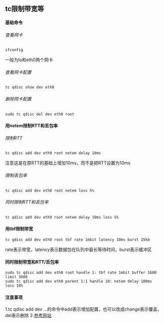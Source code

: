 ## tc限制带宽等
#### 基础命令
###### 查看网卡
```
ifconfig
```
一般为lo和eth0两个网卡
###### 查看网卡配置
```
tc qdisc show dev eth0
```
###### 删除网卡配置
```
sudo tc qdisc del dev eth0 root
```
#### 用netem限制RTT和丢包率
###### 限制RTT
```
tc qdisc add dev eth0 root netem delay 10ms
```
注意这是在原RTT的基础上增加10ms，而不是把RTT设置为10ms
###### 限制丢包率
```
tc qdisc add dev eth0 root netem loss 5%
```
###### 同时限制RTT和丢包率
```
tc qdisc add dev eth0 root netem delay 10ms loss 5%
```
#### 用tbf限制带宽
```
tc qdisc add dev eth0 root tbf rate 1mbit latency 10ms burst 15kb
```
rate表示带宽，latency表示数据包在队列中最长等待时间，burst表示缓冲区
#### 同时限制带宽和RTT/丢包率
```
sudo tc qdisc add dev eth0 root handle 1: tbf rate 1mbit buffer 1600 limit 3000
sudo tc qdisc add dev eth0 parent 1:1 handle 10: netem delay 100ms loss 10%
```
#### 注意事项
1.tc qdisc add dev ...的命令中add表示增加配置，也可以改成change表示覆盖，del表示删除
2.[参考网站](https://plantegg.github.io/2016/08/24/Linux%20tc%20qdisc%E7%9A%84%E4%BD%BF%E7%94%A8%E6%A1%88%E4%BE%8B/)
